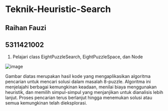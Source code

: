 # Teknik-Heuristic-Search
## Raihan Fauzi
## 5311421002

1. Pelajari class EightPuzzleSearch, EightPuzzleSpace, dan Node

![image](https://github.com/raihanfauzi04/Teknik-Heuristic-Search/assets/125996093/621465ba-77f6-4f85-8762-9a32645da3cc)

Gambar diatas merupakan hasil kode yang mengaplikasikan algoritma pencarian untuk mencari solusi dalam masalah 8-puzzle. Algoritma ini menjelajahi berbagai kemungkinan keadaan, menilai biaya menggunakan heuristik, dan memilih simpul-simpul yang menjanjikan untuk dianalisis lebih lanjut. Proses pencarian terus berlanjut hingga menemukan solusi atau semua kemungkinan telah dieksplorasi.
